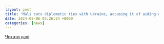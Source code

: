 ```yaml
---
layout: post
title: "Mali cuts diplomatic ties with Ukraine, accusing it of aiding a rebel attack in the African country"
date: 2024-08-06 05:26:24 +0000
categories: [news]
---
```


[Читати далі](https://www.wral.com/story/mali-cuts-diplomatic-ties-with-ukraine-accusing-it-of-aiding-a-rebel-attack-in-the-african-country/21561948/)

